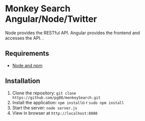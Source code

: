 # Monkey Search Angular/Node/Twitter

Node provides the RESTful API. Angular provides the frontend and accesses the API. .

## Requirements

- [Node and npm](http://nodejs.org)


## Installation

1. Clone the repository: `git clone https://github.com/pg88/monkeySearch.git`
2. Install the application: `npm install`o r  `sudo npm install`
3. Start the server: `node server.js` 
4. View in browser at `http://localhost:8080`


